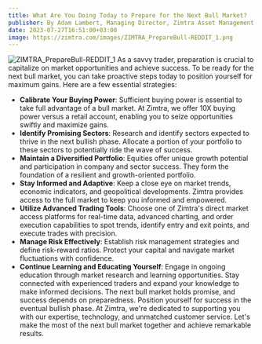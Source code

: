 ```yaml
---
title: What Are You Doing Today to Prepare for the Next Bull Market?
publisher: By Adam Lambert, Managing Director, Zimtra Asset Management
date: 2023-07-27T16:51:00+03:00
image: https://zimtra.com/images/ZIMTRA_PrepareBull-REDDIT_1.png
---
```

![ZIMTRA_PrepareBull-REDDIT_1](https://zimtra.com/images/ZIMTRA_PrepareBull-REDDIT_1.png)
As a savvy trader, preparation is crucial to capitalize on market opportunities and achieve success. To be ready for the next bull market, you can take proactive steps today to position yourself for maximum gains. Here are a few essential strategies:
- **Calibrate Your Buying Power**: Sufficient buying power is essential to take full advantage of a bull market. At Zimtra, we offer 10X buying power versus a retail account, enabling you to seize opportunities swiftly and maximize gains.
- **Identify Promising Sectors**: Research and identify sectors expected to thrive in the next bullish phase. Allocate a portion of your portfolio to these sectors to potentially ride the wave of success.
- **Maintain a Diversified Portfolio**: Equities offer unique growth potential and participation in company and sector success. They form the foundation of a resilient and growth-oriented portfolio.
- **Stay Informed and Adaptive**: Keep a close eye on market trends, economic indicators, and geopolitical developments. Zimtra provides access to the full market to keep you informed and empowered.
- **Utilize Advanced Trading Tools**: Choose one of Zimtra's direct market access platforms for real-time data, advanced charting, and order execution capabilities to spot trends, identify entry and exit points, and execute trades with precision.
- **Manage Risk Effectively**: Establish risk management strategies and define risk-reward ratios. Protect your capital and navigate market fluctuations with confidence.
- **Continue Learning and Educating Yourself**: Engage in ongoing education through market research and learning opportunities. Stay connected with experienced traders and expand your knowledge to make informed decisions.
The next bull market holds promise, and success depends on preparedness. Position yourself for success in the eventual bullish phase. At Zimtra, we're dedicated to supporting you with our expertise, technology, and unmatched customer service. Let's make the most of the next bull market together and achieve remarkable results.
